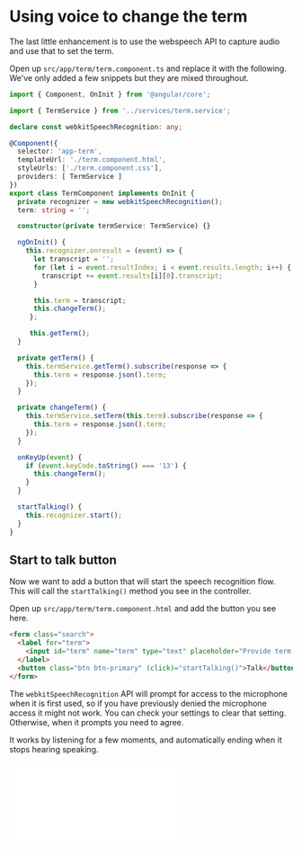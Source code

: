 # Using voice to change the term

The last little enhancement is to use the webspeech API to capture audio and use that to set the term.

Open up `src/app/term/term.component.ts` and replace it with the following. We've only added a few snippets but they are mixed throughout.

```typescript
import { Component, OnInit } from '@angular/core';

import { TermService } from '../services/term.service';

declare const webkitSpeechRecognition: any;

@Component({
  selector: 'app-term',
  templateUrl: './term.component.html',
  styleUrls: ['./term.component.css'],
  providers: [ TermService ]
})
export class TermComponent implements OnInit {
  private recognizer = new webkitSpeechRecognition();
  term: string = '';

  constructor(private termService: TermService) {}

  ngOnInit() {
    this.recognizer.onresult = (event) => {
      let transcript = '';
      for (let i = event.resultIndex; i < event.results.length; i++) {
        transcript += event.results[i][0].transcript;
      }

      this.term = transcript;
      this.changeTerm();
     };

     this.getTerm();
  }

  private getTerm() {
    this.termService.getTerm().subscribe(response => {
      this.term = response.json().term;
    });
  }

  private changeTerm() {
    this.termService.setTerm(this.term).subscribe(response => {
      this.term = response.json().term;
    });
  }

  onKeyUp(event) {
    if (event.keyCode.toString() === '13') {
      this.changeTerm();
    }
  }

  startTalking() {
    this.recognizer.start();
  }
}
```

## Start to talk button

Now we want to add a button that will start the speech recognition flow. This will call the `startTalking()` method you see in the controller.

Open up `src/app/term/term.component.html` and add the button you see here.

```html
<form class="search">
  <label for="term">
    <input id="term" name="term" type="text" placeholder="Provide term to profile" [(ngModel)]="term" (keyup)="onKeyUp($event)">
  </label>
  <button class="btn btn-primary" (click)="startTalking()">Talk</button>
</form>
```

The `webkitSpeechRecognition` API will prompt for access to the microphone when it is first used, so if you have previously denied the microphone access it might not work. You can check your settings to clear that setting. Otherwise, when it prompts you need to agree.

It works by listening for a few moments, and automatically ending when it stops hearing speaking.

![Using voice](using-voice.md)